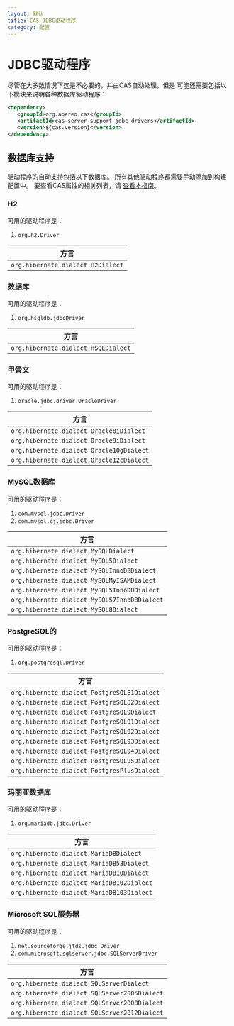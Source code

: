 ```yaml
---
layout: 默认
title: CAS-JDBC驱动程序
category: 配置
---
```


# JDBC驱动程序

尽管在大多数情况下这是不必要的，并由CAS自动处理，但是 可能还需要包括以下模块来说明各种数据库驱动程序：

```xml
<dependency>
   <groupId>org.apereo.cas</groupId>
   <artifactId>cas-server-support-jdbc-drivers</artifactId>
   <version>${cas.version}</version>
</dependency>
```

## 数据库支持

驱动程序的自动支持包括以下数据库。 所有其他驱动程序都需要手动添加到构建配置中。 要查看CAS属性的相关列表，请 [查看本指南](../configuration/Configuration-Properties-Common.html#hibernate--jdbc)。

### H2

可用的驱动程序是：

1. `org.h2.Driver`

| 方言                                |
| --------------------------------- |
| `org.hibernate.dialect.H2Dialect` |

### 数据库

可用的驱动程序是：

1. `org.hsqldb.jdbcDriver`

| 方言                                  |
| ----------------------------------- |
| `org.hibernate.dialect.HSQLDialect` |

### 甲骨文

可用的驱动程序是：

1. `oracle.jdbc.driver.OracleDriver`

| 方言                                       |
| ---------------------------------------- |
| `org.hibernate.dialect.Oracle8iDialect`  |
| `org.hibernate.dialect.Oracle9iDialect`  |
| `org.hibernate.dialect.Oracle10gDialect` |
| `org.hibernate.dialect.Oracle12cDialect` |

### MySQL数据库

可用的驱动程序是：

1. `com.mysql.jdbc.Driver`
2. `com.mysql.cj.jdbc.Driver`

| 方言                                           |
| -------------------------------------------- |
| `org.hibernate.dialect.MySQLDialect`         |
| `org.hibernate.dialect.MySQL5Dialect`        |
| `org.hibernate.dialect.MySQLInnoDBDialect`   |
| `org.hibernate.dialect.MySQLMyISAMDialect`   |
| `org.hibernate.dialect.MySQL5InnoDBDialect`  |
| `org.hibernate.dialect.MySQL57InnoDBDialect` |
| `org.hibernate.dialect.MySQL8Dialect`        |

### PostgreSQL的

可用的驱动程序是：

1. `org.postgresql.Driver`

| 方言                                          |
| ------------------------------------------- |
| `org.hibernate.dialect.PostgreSQL81Dialect` |
| `org.hibernate.dialect.PostgreSQL82Dialect` |
| `org.hibernate.dialect.PostgreSQL9Dialect`  |
| `org.hibernate.dialect.PostgreSQL91Dialect` |
| `org.hibernate.dialect.PostgreSQL92Dialect` |
| `org.hibernate.dialect.PostgreSQL93Dialect` |
| `org.hibernate.dialect.PostgreSQL94Dialect` |
| `org.hibernate.dialect.PostgreSQL95Dialect` |
| `org.hibernate.dialect.PostgresPlusDialect` |

### 玛丽亚数据库

可用的驱动程序是：

1. `org.mariadb.jdbc.Driver`

| 方言                                        |
| ----------------------------------------- |
| `org.hibernate.dialect.MariaDBDialect`    |
| `org.hibernate.dialect.MariaDB53Dialect`  |
| `org.hibernate.dialect.MariaDB10Dialect`  |
| `org.hibernate.dialect.MariaDB102Dialect` |
| `org.hibernate.dialect.MariaDB103Dialect` |

### Microsoft SQL服务器

可用的驱动程序是：

1. `net.sourceforge.jtds.jdbc.Driver`
2. `com.microsoft.sqlserver.jdbc.SQLServerDriver`

| 方言                                           |
| -------------------------------------------- |
| `org.hibernate.dialect.SQLServerDialect`     |
| `org.hibernate.dialect.SQLServer2005Dialect` |
| `org.hibernate.dialect.SQLServer2008Dialect` |
| `org.hibernate.dialect.SQLServer2012Dialect` |  

